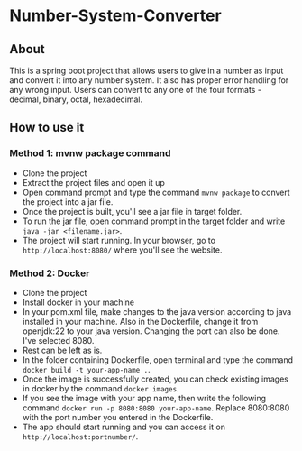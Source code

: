 # Number-System-Converter

## About
This is a spring boot project that allows users to give in a number as input and convert it into any number system. It also has proper error handling for any wrong input. Users can convert to any one of the four formats - decimal, binary, octal, hexadecimal.

## How to use it
### Method 1: mvnw package command
* Clone the project
* Extract the project files and open it up
* Open command prompt and type the command `mvnw package` to convert the project into a jar file.
* Once the project is built, you'll see a jar file in target folder.
* To run the jar file, open command prompt in the target folder and write `java -jar <filename.jar>`.
* The project will start running. In your browser, go to `http://localhost:8080/` where you'll see the website.

### Method 2: Docker
* Clone the project
* Install docker in your machine
* In your pom.xml file, make changes to the java version according to java installed in your machine. Also in the Dockerfile, change it from openjdk:22 to your java version. Changing the port can also be done. I've selected 8080.
* Rest can be left as is.
* In the folder containing Dockerfile, open terminal and type the command `docker build -t your-app-name .`.
* Once the image is successfully created, you can check existing images in docker by the command `docker images`.
* If you see the image with your app name, then write the following command `docker run -p 8080:8080 your-app-name`. Replace 8080:8080 with the port number you entered in the Dockerfile.
* The app should start running and you can access it on `http://localhost:portnumber/`.
  
